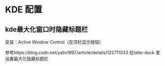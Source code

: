 # KDE 配置 

## kde最大化窗口时隐藏标题栏

安装：Active Window Control（在顶栏显示按钮）

参考https://blog.csdn.net/yalin1997/article/details/122711033 在latte-dock 里设置最大化隐藏标题栏

